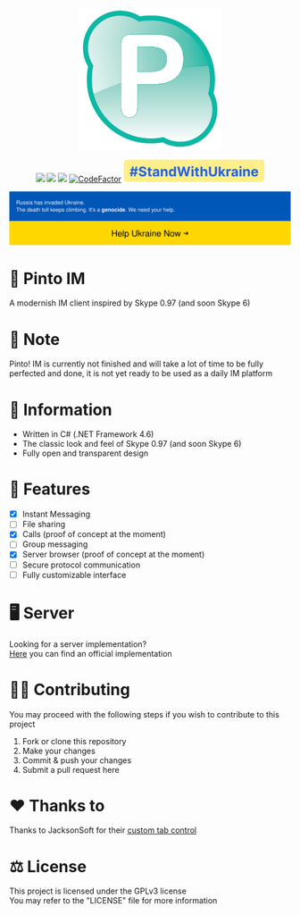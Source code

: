 <p align="center">
    <img src="Logo.png" width="256" height="256" />
</p>
<p align="center">
    <img src="https://img.shields.io/badge/.NET%20Framework-4.6-blue" />
    <img src="https://img.shields.io/badge/Instant-Messaging-brightgreen" />
    <img src="https://img.shields.io/badge/License-GPLv3-brightgreen" />
    <a href="https://www.codefactor.io/repository/github/pintoim/pinto/overview/main"><img src="https://www.codefactor.io/repository/github/pintoim/pinto/badge/main" alt="CodeFactor" /></a>
    <a href="https://stand-with-ukraine.pp.ua"><img src="https://raw.githubusercontent.com/vshymanskyy/StandWithUkraine/main/badges/StandWithUkraine.svg" /></a>
</p>

[![Stand With Ukraine](https://raw.githubusercontent.com/vshymanskyy/StandWithUkraine/main/banner2-direct.svg)](https://stand-with-ukraine.pp.ua)

# 💬 Pinto IM
A modernish IM client inspired by Skype 0.97 (and soon Skype 6)

# 📃 Note
Pinto! IM is currently not finished and will take a lot of time to be fully perfected and done, it is not yet ready to be used as a daily IM platform

# 📌 Information
- Written in C# (.NET Framework 4.6)
- The classic look and feel of Skype 0.97 (and soon Skype 6)
- Fully open and transparent design

# 📌 Features
- [x] Instant Messaging
- [ ] File sharing
- [x] Calls (proof of concept at the moment)
- [ ] Group messaging
- [x] Server browser (proof of concept at the moment)
- [ ] Secure protocol communication
- [ ] Fully customizable interface

# 🖥️ Server
Looking for a server implementation?<br>
[Here](https://github.com/vlOd2/PintoServer) you can find an official implementation

# 👨‍💻 Contributing
You may proceed with the following steps if you wish to contribute to this project

1. Fork or clone this repository
2. Make your changes
3. Commit & push your changes
4. Submit a pull request here

# ❤️ Thanks to
Thanks to JacksonSoft for their [custom tab control](https://www.codeproject.com/Articles/91387/Painting-Your-Own-Tabs-Second-Edition-2)

# ⚖ License
This project is licensed under the GPLv3 license
<br>
You may refer to the "LICENSE" file for more information
